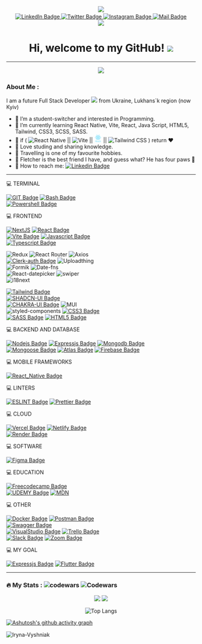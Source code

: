 
<div id="header" align="center">
  <img src="https://media.giphy.com/media/fgLPuyyoxzl3166xGo/giphy-downsized-large.gif" width="100"/>
</div>
<!-- badges for social network -->
<div id="badges" align="center">
  <a href="https://www.linkedin.com/in/iryna-vyshniak-428b25259">
    <img src="https://img.shields.io/badge/LinkedIn-blue?style=for-the-badge&logo=linkedin&logoColor=white" alt="LinkedIn Badge"/>
  </a>
  <a href="https://twitter.com/Miss_V_N_?t=0tYAXru8H5eQyYlSbfMvew&s=35">
    <img src="https://img.shields.io/badge/Twitter-blue?style=for-the-badge&logo=twitter&logoColor=white" alt="Twitter Badge"/>
  </a>
  <a href="https://www.instagram.com/code_da_vinci.jsx/">
    <img src="https://img.shields.io/badge/-@code_da_vinci.jsx-e84393?style=for-the-badge&logo=instagram&logoColor=white" alt="Instagram Badge"/>
  </a>
  <a href="mailto:iryna.vyshniak@gmail.com">
    <img src="https://img.shields.io/badge/-Iryna_VN-c0392b?style=for-the-badge&logo=gmail&logoColor=white" alt="Mail Badge"/>
  </a>

</div>
<!-- views counter -->
<div align="center">
<a href="https://u8views.com/github/Iryna-Vyshniak"><img src="https://u8views.com/api/v1/github/profiles/111734415/views/day-week-month-total-count.svg"></a>
</div>
<!-- <div id="counter" align="center">
<img src="https://komarev.com/ghpvc/?username=Iryna-Vyshniak&style=flat-square&color=blue" alt=""/>
 </div> -->
<!-- greeting  -->
<h1 align="center">
  Hi, welcome to my GitHub!
  <img src="https://media.giphy.com/media/hvRJCLFzcasrR4ia7z/giphy.gif" width="30px"/>
</h1>

---

<div align="center">
<img src="https://ik.imagekit.io/lfg3p2t8y/Silent%20brings%20an%20idea%20to%20become%20a%20great%20power.png?updatedAt=1697403488651" width="1920" height="auto"/> 
<!-- <img src="https://media.giphy.com/media/xT8qB2HYA1vVSxooSY/giphy.gif" width="600" height="300"/>  -->
</div>

<!-- hero -->
### About Me :
I am a future Full Stack Developer <img src="https://media.giphy.com/media/GVdqiRZjAcYumSkCbT/giphy.gif" width="25"> from Ukraine, Lukhans`k region (now Kyiv) 
- :open_book: I’m a student-switcher and interested in Programming.
- :open_book: I’m currently learning React Native, Vite, React, Java Script, HTML5, Tailwind, CSS3, SCSS, SASS.
- :open_book: if (  <img src="https://ik.imagekit.io/irinavn2011/react-native-logo-768x890.png?updatedAt=1687875595721" title="React Native" alt="React Native" width="20" height="22"/> || <img src="https://ik.imagekit.io/irinavn2011/vite.png?updatedAt=1687900100383" title="Vite" alt="Vite" width="20" height="20"/> || <img src="https://github.com/devicons/devicon/blob/master/icons/react/react-original-wordmark.svg" title="React" alt="React" width="20" height="20"/> || <img src="https://ik.imagekit.io/irinavn2011/67109815.png?updatedAt=1687875935356"  title="Tailwind" alt="Tailwind CSS" width="20" height="20"/> ) return ❤️
- :open_book: Love studing and sharing knowledge.
- :open_book: Travelling is one of my favourite hobbies.
- :open_book:  Fletcher is the best friend I have, and guess what? He has four paws :paw_prints:
- :email: How to reach me: [![Linkedin Badge](https://img.shields.io/badge/-Linkedin-blue?style=flat&logo=Linkedin&logoColor=white)](https://www.linkedin.com/in/iryna-vyshniak-428b25259)

---

<div style="align: left; width: 50%;">
💻 TERMINAL

[![GIT Badge](https://img.shields.io/badge/GIT-E44C30?style=for-the-badge&logo=git&logoColor=white)](#)
[![Bash Badge](https://img.shields.io/badge/BUSH-E44C30?style=for-the-badge&logo=bash&logoColor=white)](#)
[![Powershell Badge](https://img.shields.io/badge/powershell-5391FE?style=for-the-badge&logo=powershell&logoColor=white)](#)
</div>


<div style="align: left; width: 50%;">
💻 FRONTEND  

[![NextJS](https://img.shields.io/badge/Next.js-000?logo=nextdotjs&logoColor=fff&style=for-the-badge)](#)
[![React Badge](https://img.shields.io/badge/-React-61DBFB?style=for-the-badge&labelColor=black&logo=react&logoColor=61DBFB)](#) 
[![Vite Badge](https://img.shields.io/badge/-Vite-593D88?style=for-the-badge&labelColor=black&logo=vite&logoColor=61DBFB)](#) 
[![Javascript Badge](https://img.shields.io/badge/-Javascript-F0DB4F?style=for-the-badge&labelColor=black&logo=javascript&logoColor=F0DB4F)](#) 
[![Typescript Badge](https://img.shields.io/badge/-Typescript-007acc?style=for-the-badge&labelColor=black&logo=typescript&logoColor=007acc)](#) 

![Redux](https://img.shields.io/badge/Redux-593D88?style=for-the-badge&logo=redux&logoColor=white)
![React Router](https://img.shields.io/badge/React_Router-CA4245?style=for-the-badge&logo=react-router&logoColor=white)
![Axios](https://img.shields.io/badge/Axios-380953?style=for-the-badge&logo=axios&logoColor=white)
[![Clerk-auth Badge](https://img.shields.io/badge/Clerk--auth-0081CB?style=for-the-badge&logo=clerk-auth&logoColor=white)](#) 
![Uploadthing](https://img.shields.io/badge/Uploadthing-380953?style=for-the-badge&logo=uploadthing&logoColor=white)
![Formik](https://img.shields.io/badge/Formik-0056D2?style=for-the-badge&logo=formik&logoColor=white)
![Date-fns](https://img.shields.io/badge/Date-fns-0056D2?style=for-the-badge&logo=date-fns&logoColor=white)
![React-datepicker](https://img.shields.io/badge/React-datepicker-0056D2?style=for-the-badge&logo=react-datepicker&logoColor=white)
![swiper](https://img.shields.io/badge/Swiper-0056D2?style=for-the-badge&logo=swiper&logoColor=white)
![i18next](https://img.shields.io/badge/i18next-26A69A?style=for-the-badge&logo=i18next&logoColor=FFF)

[![Tailwind Badge](https://img.shields.io/badge/Tailwind_CSS-38B2AC?style=for-the-badge&logo=tailwind-css&logoColor=white)](#) 
[![SHADCN-UI Badge](https://img.shields.io/badge/Shadcn--UI-0081CB?style=for-the-badge&logo=shadcn-ui&logoColor=white)](#) 
[![CHAKRA-UI Badge](https://img.shields.io/badge/chakra-colored.svg?style=for-the-badge&logo=chakra-ui&logoColor=white)](#) 
![MUI](https://img.shields.io/badge/-MUI-purple?style=for-the-badge&logo=MUI&logoColor=fff)
![styled-components](https://img.shields.io/badge/styled--components-DB7093?style=for-the-badge&logo=styled-components&logoColor=FFF)
[![CSS3 Badge](https://img.shields.io/badge/CSS3-1572B6?style=for-the-badge&logo=css3&logoColor=white)](#) 
[![SASS Badge](https://img.shields.io/badge/Sass-CC6699?style=for-the-badge&logo=sass&logoColor=white)](#) 
[![HTML5 Badge](https://img.shields.io/badge/HTML5-E34F26?style=for-the-badge&logo=html5&logoColor=white)](#) 


</div>
  
<div style="align: left; width: 100%;">
💻 BACKEND AND DATABASE  
  
  [![Nodejs Badge](https://img.shields.io/badge/-Nodejs-3C873A?style=for-the-badge&labelColor=black&logo=node.js&logoColor=3C873A)](#)
  [![Expressjs Badge](https://img.shields.io/badge/Express.js-404D59?style=for-the-badge)](#)
  [![Mongodb Badge](https://img.shields.io/badge/MongoDB-4EA94B?style=for-the-badge&logo=mongodb&logoColor=white)](#)
  [![Mongoose Badge](https://img.shields.io/badge/Mongoose-4EA94B?style=for-the-badge&logo=mongoose&logoColor=white)](#)
  [![Atlas Badge](https://img.shields.io/badge/Atlas-018bff?style=for-the-badge&logo=atlas&logoColor=white)](#)
  [![Firebase Badge](https://img.shields.io/badge/firebase-%23FF6600.svg?&style=for-the-badge&logo=firebase&logoColor=white)](#)
  
</div>

<div style="align: left; width: 50%;">
💻 MOBILE FRAMEWORKS

[![React_Native Badge](https://img.shields.io/badge/React_Native-20232A?style=for-the-badge&logo=react&logoColor=61DAFB)](#)
</div>

<div style="align: left; width: 50%;">
💻 LINTERS

[![ESLINT Badge](https://img.shields.io/badge/eslint-3A33D1?style=for-the-badge&logo=eslint&logoColor=white)](#)
[![Prettier Badge](https://img.shields.io/badge/prettier-1A2C34?style=for-the-badge&logo=prettier&logoColor=F7BA3E)](#)
</div>


<div style="align: right; width: 50%;">
💻 CLOUD

[![Vercel Badge](https://img.shields.io/badge/Vercel-000000?style=for-the-badge&logo=vercel&logoColor=white)](#)
[![Netlify Badge](https://img.shields.io/badge/Netlify-00C7B7?style=for-the-badge&logo=netlify&logoColor=white)](#)
[![Render Badge](https://img.shields.io/badge/Render-F38020?style=for-the-badge&logo=render&logoColor=white)](#)

</div>
<div style="align: right; width: 50%;">
💻 SOFTWARE

[![Figma Badge](https://img.shields.io/badge/Figma-F24E1E?style=for-the-badge&logo=figma&logoColor=white)](#)

</div>

<div style="align: left; width: 50%;">
💻 EDUCATION

[![Freecodecamp Badge](https://img.shields.io/badge/freecodecamp-27273D?style=for-the-badge&logo=freecodecamp&logoColor=white)](#)
[![UDEMY Badge](https://img.shields.io/badge/Udemy-EC5252?style=for-the-badge&logo=Udemy&logoColor=white)](#)
[![MDN](https://img.shields.io/badge/MDN_Web_Docs-black?style=for-the-badge&logo=mdnwebdocs&logoColor=white)](#)

</div>


<div style="align: left; width: 50%;">
💻 OTHER

[![Docker Badge](https://img.shields.io/badge/docker-%230db7ed.svg?style=for-the-badge&logo=docker&logoColor=white)](#)
[![Postman Badge](https://img.shields.io/badge/Postman-FF6C37?style=for-the-badge&logo=postman&logoColor=white)](#)
[![Swagger Badge](https://img.shields.io/badge/-Swagger-%23Clojure?style=for-the-badge&logo=swagger&logoColor=white)](#)
[![VisualStudio Badge](https://img.shields.io/badge/Visual_Studio_Code-0078D4?style=for-the-badge&logo=visual%20studio%20code&logoColor=white)](#)
[![Trello Badge](https://img.shields.io/badge/Trello-0052CC?style=for-the-badge&logo=trello&logoColor=white)](#)
[![Slack Badge](https://img.shields.io/badge/Slack-4A154B?style=for-the-badge&logo=slack&logoColor=white)](#)
[![Zoom Badge](https://img.shields.io/badge/Zoom-2D8CFF?style=for-the-badge&logo=zoom&logoColor=white)](#)

</div>


<div style="align: left; width: 50%;">
💻 MY GOAL 
  
 [![Expressjs Badge](https://img.shields.io/badge/Vue.js-35495E?style=for-the-badge&logo=vue.js&logoColor=4FC08D)](#)
 [![Flutter Badge](https://img.shields.io/badge/Flutter-02569B?style=for-the-badge&logo=flutter&logoColor=white)](#)

</div>

---

### :fire: My Stats : <img src="https://img.shields.io/badge/Codewars-B1361E?style=for-the-badge&logo=Codewars&logoColor=white" alt="codewars"/> ![Codewars](https://www.codewars.com/users/Iryna-Vyshniak/badges/small)

<div align="center" display="flex" flex-wrap="wrap"> 



 <img height="150em" src="https://streak-stats.demolab.com?user=Iryna-Vyshniak&theme=soft-green&hide_border=true&background=FFFFFF00&dates=00AF4BF4&fire=19892F&currStreakNum=19892F&sideNums=19892F"/>

<picture height="150em" width="150em">
  <source
    srcset="https://github-readme-stats.vercel.app/api?username=Iryna-Vyshniak&show_icons=true&theme=dark&theme=transparent&hide_border=true&title_color=002db0&text_color=2ab000"
    media="(prefers-color-scheme: dark)"
  />
  <source
    srcset="https://github-readme-stats.vercel.app/api?username=Iryna-Vyshniak&show_icons=true&theme=transparent&hide_border=true&title_color=002db0&text_color=2ab000"
    media="(prefers-color-scheme: light), (prefers-color-scheme: no-preference)"
  />
  <img src="https://github-readme-stats.vercel.app/api?username=Iryna-Vyshniak&show_icons=true&theme=transparent&hide_border=true&title_color=002db0&text_color=2ab000" />
</picture>

![Top Langs](https://github-readme-stats.vercel.app/api/top-langs/?username=Iryna-Vyshniak&layout=compact&theme=transparent&hide_border=true)
<!--[![Harlok's wakatime stats](https://github-readme-stats.vercel.app/api/wakatime?username=Iryna-Vyshniak)](https://github.com/Iryna-Vyshniak/github-readme-stats) -->
</div>

[![Ashutosh's github activity graph](https://github-readme-activity-graph.vercel.app/graph?username=Iryna-Vyshniak&bg_color=000000&color=ffffff&line=2eb830&point=05ff22&area=true&hide_border=true)](https://github.com/ashutosh00710/github-readme-activity-graph)
<!--[![Ashutosh's github activity graph](https://github-readme-activity-graph.vercel.app/graph?username=Iryna-Vyshniak&bg_color=000000&color=ffffff&line=2eb830&point=05ff22&area=true&hide_border=true&theme=transparent)](https://github.com/ashutosh00710/github-readme-activity-graph)-->
  <p text-align="center">
  <img align="center" src="https://github-profile-trophy-arasgungore.vercel.app/?username=Iryna-Vyshniak&no-frame=true&no-bg=true&theme=flat&column=8&margin-w=5&margin-h=5&rank=-?" alt="Iryna-Vyshniak" />
  </p>

<!-- ### Snake eating my contribution graph -->
<!-- ![github contribution grid snake animation](https://raw.githubusercontent.com/Iryna-Vyshniak/Iryna-Vyshniak/output/github-contribution-grid-snake-dark.svg#gh-dark-mode-only) -->
<!-- ![github contribution grid snake animation](https://raw.githubusercontent.com/Iryna-Vyshniak/Iryna-Vyshniak/output/github-contribution-grid-snake.svg#gh-light-mode-only) -->


